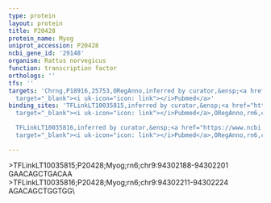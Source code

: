 ```yaml
---
type: protein
layout: protein
title: P20428
protein_name: Myog
uniprot_accession: P20428
ncbi_gene_id: '29148'
organism: Rattus norvegicus
function: transcription factor
orthologs: ''
tfs: ''
targets: 'Chrng,P18916,25753,ORegAnno,inferred by curator,&ensp;<a href="https://www.ncbi.nlm.nih.gov/pubmed/?term=1655408%5Buid%5D+OR+26578589%5Buid%5D"
  target="_blank"><i uk-icon="icon: link"></i>Pubmed</a>'
binding_sites: 'TFLinkLT10035815,inferred by curator,&ensp;<a href="https://www.ncbi.nlm.nih.gov/pubmed/?term=1655408%5Buid%5D"
  target="_blank"><i uk-icon="icon: link"></i>Pubmed</a>,ORegAnno,rn6,chr9,94302188,94302201,+

  TFLinkLT10035816,inferred by curator,&ensp;<a href="https://www.ncbi.nlm.nih.gov/pubmed/?term=1655408%5Buid%5D"
  target="_blank"><i uk-icon="icon: link"></i>Pubmed</a>,ORegAnno,rn6,chr9,94302211,94302224,+'

---
```

\>TFLinkLT10035815;P20428;Myog;rn6;chr9:94302188-94302201\GAACAGCTGACAA\\>TFLinkLT10035816;P20428;Myog;rn6;chr9:94302211-94302224\AGACAGCTGGTGG\